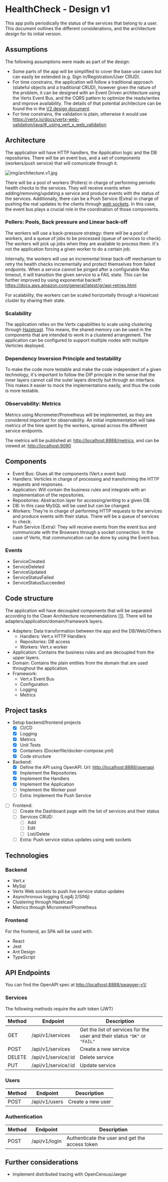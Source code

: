 # HealthCheck - Design v1

This app polls periodically the status of the services
that belong to a user. This document outlines the different
considerations, and the architecture design for its initial version.

## Assumptions

The following assumptions were made as part of the design:

- Some parts of the app will be simplified to cover the base use cases but
  can easily be extended (e.g. Sign in/Registration/User CRUD).
- For time constrains, the application will follow a traditional
  approach (stateful objects and a traditional CRUD),
  however given the nature of the problem, it can be
  designed with an Event Driven architecture using the Vertx Event Bus,
  and the CQRS pattern to optimize the reads/writes and improve availability.
  The details of that potential architecture can be found the in
  the [V2 design document](design.v2.md).
- For time constrains, the validation is plain, otherwise it would use https://vertx.io/docs/vertx-web-validation/java/#_using_vert_x_web_validation
## Architecture

The application will have HTTP handlers, the Application logic and the DB
repositories. There will be an event bus, and a set of
components (workers/push service) that will comunicate through it.

![img/architecture.v1.jpg](img/architecture.v1.jpg)

There will be a pool of workers (Pollers) in charge of performing
periodic health checks to the services. They will receive
events when adding/removing/updating a service and produce events
with the status of the services. Additionally, there can be
a Push Service (Extra) in charge of pushing the real updates to the
clients through [web sockets](https://vertx.io/blog/real-time-bidding-with-websockets-and-vert-x/).
In this case, the event bus plays a crucial
role in the coordination of those components.

### Pollers: Pools, Back pressure and Linear back-off

The workers will use a back-pressure strategy: there will be a pool of
workers, and a queue of jobs to be processed (queue of services to check).
The workers will pick up jobs when they are available to process them.
It's not the application forcing a given worker to do a certain job.

Internally, the workers will use an incremental linear back-off mechanism
to retry the health checks incrementally and protect themselves
from failed endpoints. When a service cannot be pinged after a configurable
Max timeout, it will transition the given service to a FAIL state. This can
be further improved by using exponential backoff: https://docs.aws.amazon.com/general/latest/gr/api-retries.html

For scalability, the workers can be scaled horizontally through a Hazelcast
cluster by sharing their state.

### Scalability

The application relies on the Vertx capabilities to scale using
clustering through [Hazelcast](https://hazelcast.com/blog/vert-x-cluster/).
This means, the shared memory
can be used in the components that are intended to work in a
clustered arrangement. The application can be configured to
support multiple nodes with multiple Verticles deployed.

### Dependency Inversion Principle and testability

To make the code more testable and make the code independent of a given
technology, it's important to follow the DIP principle in the sense that
the inner layers cannot call the outer layers directly but through an interface.
This makes it easier to mock the implementations easily, and thus the
code is more testable.

### Observability: Metrics

Metrics using Micrometer/Prometheus will be implemented, as they are considered
important for observability. An initial implementation will take metrics
of the time spent by the workers, spread across the different service endpoints.

The metrics will be published at: [http://localhost:8888/metrics](http://localhost:8888/metrics),
and can be viewed at: [http://localhost:9090](http://localhost:9090)

## Components

- Event Bus: Glues all the components (Vert.x event bus)
- Handlers: Verticles in charge of processing and transforming the HTTP
  requests and responses.
- Application: Will contain the business rules and integrate with
  an implementation of the repositories.
- Repositories: Abstraction layer for accessing/writing to a given DB.
- DB: In this case MySQL will be used but can be changed.
- Workers: They're in charge of performing HTTP requests to the services
  and produce events with their status. There will be a queue of services
  to check.
- Push Service (Extra): They will receive events from the event bus and communicate
  with the Browsers through a socket connection. In the case of Vertx, that
  communication can be done by using the Event bus.

### Events

- ServiceCreated
- ServiceDeleted
- ServiceUpdated
- ServiceStatusFailed
- ServiceStatusSucceeded

## Code structure

The application will have decoupled components that will be separated
according to the Clean Architecture recommendations [[1]](https://blog.cleancoder.com/uncle-bob/2012/08/13/the-clean-architecture.html).
There will be adapters/application/domain/framework layers.

- Adapters: Data transformation between the app and the DB/Web/Others
  - Handlers: Vert.x HTTP Handlers
  - Repositories: DB access
  - Workers: Vert.x worker
- Application: Contains the business rules and are decoupled from the
  upper layers.
- Domain: Contains the plain entities from the domain that are used throughout
  the application.
- Framework:
  - Vert.x Event Bus
  - Configuration
  - Logging
  - Metrics

## Project tasks

- Setup backend/frontend projects
  - [x] CI/CD
  - [x] Logging
  - [x] Metrics
  - [x] Unit Tests
  - [x] Containers (Dockerfile/docker-compose.yml)
  - [x] Code structure
- Backend:
  - [x] Define the API using OpenAPI. Url: [http://localhost:8888/openapi](http://localhost:8888/swagger)
  - [x] Implement the Repositories
  - [x] Implement the Handlers
  - [x] Implement the Application
  - [ ] Implement the Worker pool
  - [ ] Extra: Implement the Push Service
- [ ] Frontend:
  - [ ] Create the Dashboard page with the list of services and their status
  - [ ] Services CRUD:
    - [ ] Add
    - [ ] Edit
    - [ ] List/Delete
  - [ ] Extra: Push service status updates using web sockets

## Technologies

### Backend

- Vert.x
- MySql
- Vertx Web sockets to push live service status updates
- Asynchronous logging (Log4j 2/Slf4j)
- Clustering through Hazelcast
- Metrics through Micrometer/Prometheus

### Frontend

For the frontend, an SPA will be used with:

- React
- Jest
- Ant Design
- TypeScript

## API Endpoints

You can find the OpenAPI spec at [http://localhost:8888/swagger-v1/](http://localhost:8888/swagger-v1/)

### Services

The following methods require the auth token (JWT)

Method | Endpoint | Description
--- | --- | ---
GET | /api/v1/services | Get the list of services for the user and their status `"OK"` or `"FAIL"`
POST | /api/v1/services | Create a new service
DELETE | /api/v1/service/:id | Delete service
PUT | /api/v1/service/:id | Update service

### Users

Method | Endpoint | Description
--- | --- | ---
POST | /api/v1/users | Create a new user

### Authentication

Method | Endpoint | Description
--- | --- | ---
POST | /api/v1/login | Authenticate the user and get the access token

## Further considerations

- Implement distributed tracing with OpenCensus/Jaeger

